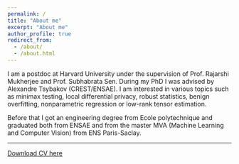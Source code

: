 ```yaml
---
permalink: /
title: "About me"
excerpt: "About me"
author_profile: true
redirect_from: 
  - /about/
  - /about.html
---
```

I am a postdoc at Harvard University under the supervision of Prof. Rajarshi Mukherjee and Prof. Subhabrata Sen. During my PhD I was advised by Alexandre Tsybakov (CREST/ENSAE). 
I am interested in various topics such as minimax testing, local differential privacy, robust statistics, benign overfitting, nonparametric regression or low-rank tensor estimation.

Before that I got an engineering degree from Ecole polytechnique and graduated both from ENSAE and from the master MVA (Machine Learning and Computer Vision) 
from ENS Paris-Saclay.

------


[Download CV here](/files/CV_flore_sentenac.pdf)
